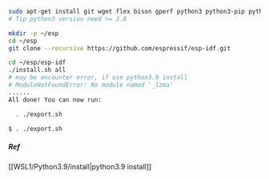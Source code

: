 ```bash
sudo apt-get install git wget flex bison gperf python3 python3-pip python3-venv cmake ninja-build ccache libffi-dev libssl-dev dfu-util libusb-1.0-0
# Tip python3 version need >= 3.8
```

```bash
mkdir -p ~/esp
cd ~/esp
git clone --recursive https://github.com/espressif/esp-idf.git
```

```bash
cd ~/esp/esp-idf
./install.sh all
# may be encounter error, if use python3.9 install
# ModuleNotFoundError: No module named '_lzma'
......
All done! You can now run:

  . ./export.sh
```

```bash
$ . ./export.sh
```

##### Ref
[[WSL1/Python3.9/install|python3.9 install]]




